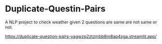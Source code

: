# Duplicate-Questin-Pairs
A NLP project to check weather given 2 questions are same are not same or not.

https://duplicate-question-pairs-yagwzp2ztzmbb8m8ap4sga.streamlit.app/
